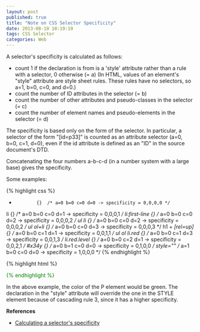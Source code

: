 ```yaml
---
layout: post
published: true
title: "Note on CSS Selector Specificity"
date: 2013-08-10 10:19:19
tags: CSS Selector
categories: Web
---
```


A selector's specificity is calculated as follows:

- count 1 if the declaration is from is a 'style' attribute rather than a rule with a selector, 0 otherwise (= a) (In HTML, values of an element's "style" attribute are style sheet rules. These rules have no selectors, so a=1, b=0, c=0, and d=0.)
- count the number of ID attributes in the selector (= b)
- count the number of other attributes and pseudo-classes in the selector (= c)
- count the number of element names and pseudo-elements in the selector (= d) 

The specificity is based only on the form of the selector. In particular, a selector of the form "[id=p33]" is counted as an attribute selector (a=0, b=0, c=1, d=0), even if the id attribute is defined as an "ID" in the source document's DTD.

Concatenating the four numbers a-b-c-d (in a number system with a large base) gives the specificity.

Some examples:

{% highlight css %}
 *             {}  /* a=0 b=0 c=0 d=0 -> specificity = 0,0,0,0 */
 li            {}  /* a=0 b=0 c=0 d=1 -> specificity = 0,0,0,1 */
 li:first-line {}  /* a=0 b=0 c=0 d=2 -> specificity = 0,0,0,2 */
 ul li         {}  /* a=0 b=0 c=0 d=2 -> specificity = 0,0,0,2 */
 ul ol+li      {}  /* a=0 b=0 c=0 d=3 -> specificity = 0,0,0,3 */
 h1 + *[rel=up]{}  /* a=0 b=0 c=1 d=1 -> specificity = 0,0,1,1 */
 ul ol li.red  {}  /* a=0 b=0 c=1 d=3 -> specificity = 0,0,1,3 */
 li.red.level  {}  /* a=0 b=0 c=2 d=1 -> specificity = 0,0,2,1 */
 #x34y         {}  /* a=0 b=1 c=0 d=0 -> specificity = 0,1,0,0 */
 style=""          /* a=1 b=0 c=0 d=0 -> specificity = 1,0,0,0 */
{% endhighlight %}

{% highlight html %}
<HEAD>
<STYLE type="text/css">
  #x97z { color: red }
</STYLE>
</HEAD>
<BODY>
<P ID=x97z style="color: green">
</BODY>
{% endhighlight %}

In the above example, the color of the P element would be green. The declaration in the "style" attribute will override the one in the STYLE element because of cascading rule 3, since it has a higher specificity. 

**References**

- [Calculating a selector's specificity](http://www.w3.org/TR/CSS2/cascade.html)
